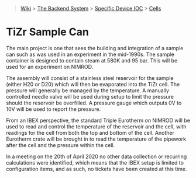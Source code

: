 > [Wiki](Home) > [The Backend System](The-Backend-System) > [Specific Device IOC](Specific-Device-IOC) > [Cells](Cells)

# TiZr Sample Can

The main project is one that sees the building and integration of a sample can such as was used in an experiment in the mid-1990s. The sample container is designed to contain steam at 580K and 95 bar. This will be used for an experiment on NIMROD.

The assembly will consist of a stainless steel reservoir for the sample (either H20 or D20) which will then be evaporated into the TiZr cell. The pressure will generally be managed by the temperature. A manually controlled needle valve will be used during setup to limit the pressure should the reservoir be overfilled. A pressure gauge which outputs 0V to 10V will be used to report the pressure.

From an IBEX perspective, the standard Triple Eurotherm on NIMROD will be used to read and control the temperature of the reservoir and the cell, with readings for the cell from both the top and bottom of the cell. Another Eurotherm crate will be brought in to read the temperature of the pipework after the cell and the pressure within the cell.

In a meeting on the 20th of April 2020 no other data collection or recurring calculations were identified, which means that the IBEX setup is limited to configuration items, and as such, no tickets have been created at this time.